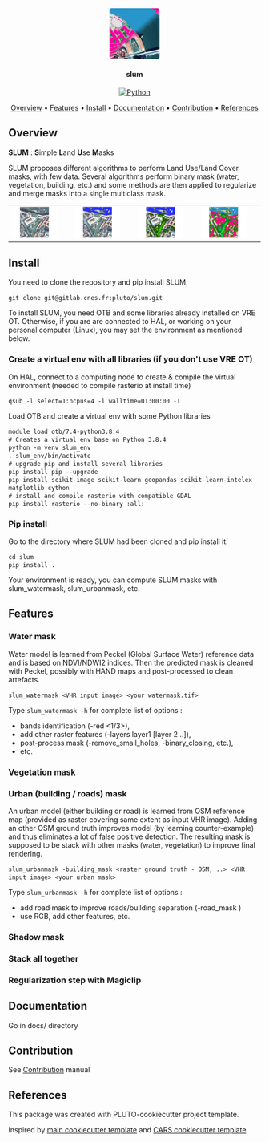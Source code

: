 <div align="center">
  <a href="https://gitlab.cnes.fr/pluto/slum"><img src="docs/source/images/logo_SLUM_256.png" alt="SLUM" title="SLUM"  width="20%"></a>

<h4>slum</h4>

[![Python](https://img.shields.io/badge/python-v3.6+-blue.svg)](https://www.python.org/downloads/release/python-360/)


<p>
  <a href="#overview">Overview</a> •
  <a href="#features">Features</a> •
  <a href="#install">Install</a> •
  <a href="#documentation">Documentation</a> •
  <a href="#contribution">Contribution</a> •
  <a href="#references">References</a>
</p>
</div>

## Overview

**SLUM** : **S**imple **L**and **U**se **M**asks

SLUM proposes different algorithms to perform Land Use/Land Cover masks, with few data. Several algorithms perform binary mask (water, vegetation, building, etc.) and some methods are then applied to regularize and merge masks into a single multiclass mask.
<table border="0">
<tr>
<td>
<img src="docs/source/images/example_step0_PHR_image.png" alt="Initial VHR image" title="Initial VHR image"  width="80%">
</td>
<td>
<img src="docs/source/images/example_step1_watermask.png" alt="Water mask" title="Water mask"  width="80%">
</td>
<td>
<img src="docs/source/images/example_step2_vegetationmask.png" alt="Low/High vegetation mask" title="Low/High vegetation mask"  width="80%">
</td>
<td>
<img src="docs/source/images/example_step5_stack_regul.png" alt="Final mask" title="Final mask"  width="80%">
</td>
</tr>
</table>

## Install
You need to clone the repository and pip install SLUM.
```
git clone git@gitlab.cnes.fr:pluto/slum.git
```
To install SLUM, you need OTB and some libraries already installed on VRE OT.
Otherwise, if you are are connected to HAL, or working on your personal computer (Linux), 
you may set the environment as mentioned below.
### Create a virtual env with all libraries (if you don't use VRE OT)
On HAL, connect to a computing node to create & compile the virtual environment (needed to compile rasterio at install time)
```
qsub -l select=1:ncpus=4 -l walltime=01:00:00 -I
```
Load OTB and create a virtual env with some Python libraries
```
module load otb/7.4-python3.8.4
# Creates a virtual env base on Python 3.8.4
python -m venv slum_env
. slum_env/bin/activate
# upgrade pip and install several libraries
pip install pip --upgrade
pip install scikit-image scikit-learn geopandas scikit-learn-intelex matplotlib cython
# install and compile rasterio with compatible GDAL 
pip install rasterio --no-binary :all:
```
### Pip install
Go to the directory where SLUM had been cloned and pip install it.
```
cd slum
pip install .
```
Your environment is ready, you can compute SLUM masks with slum_watermask, slum_urbanmask, etc.

## Features

### Water mask
Water model is learned from Peckel (Global Surface Water) reference data and is based on NDVI/NDWI2 indices. 
Then the predicted mask is cleaned with Peckel, possibly with HAND maps and post-processed to clean artefacts.
```
slum_watermask <VHR input image> <your watermask.tif>
```
Type `slum_watermask -h` for complete list of options :

- bands identification (-red <1/3>), 
- add other raster features (-layers layer1 [layer 2 ..]), 
- post-process mask (-remove_small_holes, -binary_closing, etc.), 
- etc.
### Vegetation mask

### Urban (building / roads) mask
An urban model (either building or road) is learned from OSM reference map (provided as raster covering same extent as input VHR image). Adding an other OSM ground truth improves model (by learning counter-example) and thus eliminates a lot of false positive detection.
The resulting mask is supposed to be stack with other masks (water, vegetation) to improve final rendering.
```
slum_urbanmask -building_mask <raster ground truth - OSM, ..> <VHR input image> <your urban mask>
```
Type `slum_urbanmask -h` for complete list of options :

- add road mask to improve roads/building separation (-road_mask <raster ground truth>)
- use RGB, add other features, etc.


### Shadow mask

### Stack all together

### Regularization step with Magiclip

## Documentation

Go in docs/ directory

## Contribution

See [Contribution](./CONTRIBUTING.md) manual

## References

This package was created with PLUTO-cookiecutter project template.


Inspired by [main cookiecutter template](https://github.com/audreyfeldroy/cookiecutter-pypackage) and 
[CARS cookiecutter template](https://gitlab.cnes.fr/cars/cars-cookiecutter)

